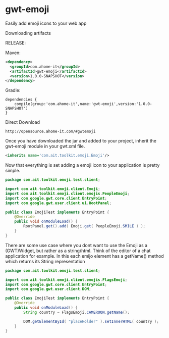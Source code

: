# gwt-emoji
Easily add emoji icons to your web app

Downloading artifacts

RELEASE:

Maven:
```xml
<dependency>
  <groupId>com.ahome-it</groupId>
  <artifactId>gwt-emoji</artifactId>
  <version>1.0.0-SNAPSHOT</version>
</dependency>
```
Gradle:
```
dependencies {
    compile(group:'com.ahome-it',name:'gwt-emoji',version:'1.0.0-SNAPSHOT')
}
```

Direct Download
```
http://opensource.ahome-it.com/#gwtemoji
```

Once you have downloaded the jar and added to your project,
inherit the gwt-emoji module in your gwt.xml file.

```xml
<inherits name='com.ait.toolkit.emoji.Emoji'/>
```

 Now that everything is set adding a emoji icon to your application is pretty simple.
```java
package com.ait.toolkit.emoji.test.client;

import com.ait.toolkit.emoji.client.Emoji;
import com.ait.toolkit.emoji.client.emojis.PeopleEmoji;
import com.google.gwt.core.client.EntryPoint;
import com.google.gwt.user.client.ui.RootPanel;

public class EmojiTest implements EntryPoint {
    @Override
    public void onModuleLoad() {
        RootPanel.get().add( Emoji.get( PeopleEmoji.SMILE ) );
    }
}
```

There are some use case where you dont want to use the Emoji as a (GWT)Widget, but rather as a string/html.
Think of the editor of a chat application for example. In this each emijo element has a getName() method which returns its String representation

```java
package com.ait.toolkit.emoji.test.client;

import com.ait.toolkit.emoji.client.emojis.FlagsEmoji;
import com.google.gwt.core.client.EntryPoint;
import com.google.gwt.user.client.DOM;

public class EmojiTest implements EntryPoint {
    @Override
    public void onModuleLoad() {
        String country = FlagsEmoji.CAMEROON.getName();

        DOM.getElementById( "placeHolder" ).setInnerHTML( country );
    }
}
```

 


